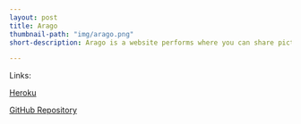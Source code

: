 ```yaml
---
layout: post
title: Arago
thumbnail-path: "img/arago.png"
short-description: Arago is a website performs where you can share pictures like Instagram.

---
```

Links:

<p><a href="https://arago.herokuapp.com">Heroku </a></p>
<p><a href="https://github.com/couentine/arago">GitHub Repository</a></p>
